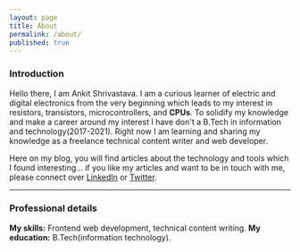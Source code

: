 ```yaml
---
layout: page
title: About
permalink: /about/
published: true
---
```


### Introduction

Hello there, I am Ankit Shrivastava. I am a curious learner of electric and digital electronics from the very beginning which leads to my interest in resistors, transistors, microcontrollers, and **CPUs**. To solidify my knowledge and make a career around my interest I have don't a B.Tech in information and technology(2017-2021). Right now I am learning and sharing my knowledge as a freelance technical content writer and web developer.

Here on my blog, you will find articles about the technology and tools which I found interesting... if you like my articles and want to be in touch with me, please connect over [LinkedIn](https://www.linkedin.com/in/ankybot/) or [Twitter](https://www.twitter.com/ankybot).

---

### Professional details

**My skills:** Frontend web development, technical content writing.
**My education:** B.Tech(information technology).
